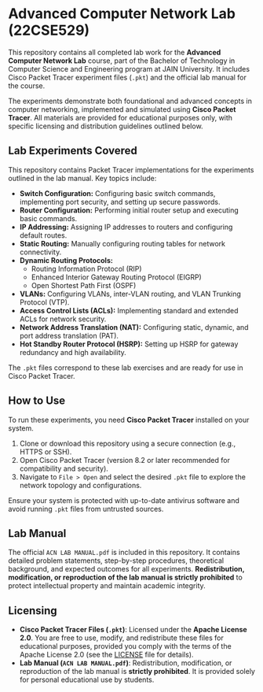 # Advanced Computer Network Lab (22CSE529)

This repository contains all completed lab work for the **Advanced Computer Network Lab** course, part of the Bachelor of Technology in Computer Science and Engineering program at JAIN University. It includes Cisco Packet Tracer experiment files (`.pkt`) and the official lab manual for the course.

The experiments demonstrate both foundational and advanced concepts in computer networking, implemented and simulated using **Cisco Packet Tracer**. All materials are provided for educational purposes only, with specific licensing and distribution guidelines outlined below.

## Lab Experiments Covered

This repository contains Packet Tracer implementations for the experiments outlined in the lab manual. Key topics include:

- **Switch Configuration:** Configuring basic switch commands, implementing port security, and setting up secure passwords.
- **Router Configuration:** Performing initial router setup and executing basic commands.
- **IP Addressing:** Assigning IP addresses to routers and configuring default routes.
- **Static Routing:** Manually configuring routing tables for network connectivity.
- **Dynamic Routing Protocols:**
  - Routing Information Protocol (RIP)
  - Enhanced Interior Gateway Routing Protocol (EIGRP)
  - Open Shortest Path First (OSPF)
- **VLANs:** Configuring VLANs, inter-VLAN routing, and VLAN Trunking Protocol (VTP).
- **Access Control Lists (ACLs):** Implementing standard and extended ACLs for network security.
- **Network Address Translation (NAT):** Configuring static, dynamic, and port address translation (PAT).
- **Hot Standby Router Protocol (HSRP):** Setting up HSRP for gateway redundancy and high availability.

The `.pkt` files correspond to these lab exercises and are ready for use in Cisco Packet Tracer.

## How to Use

To run these experiments, you need **Cisco Packet Tracer** installed on your system.

1. Clone or download this repository using a secure connection (e.g., HTTPS or SSH).
2. Open Cisco Packet Tracer (version 8.2 or later recommended for compatibility and security).
3. Navigate to `File > Open` and select the desired `.pkt` file to explore the network topology and configurations.

Ensure your system is protected with up-to-date antivirus software and avoid running `.pkt` files from untrusted sources.

## Lab Manual

The official `ACN LAB MANUAL.pdf` is included in this repository. It contains detailed problem statements, step-by-step procedures, theoretical background, and expected outcomes for all experiments. **Redistribution, modification, or reproduction of the lab manual is strictly prohibited** to protect intellectual property and maintain academic integrity.

## Licensing

- **Cisco Packet Tracer Files (`.pkt`)**: Licensed under the **Apache License 2.0**. You are free to use, modify, and redistribute these files for educational purposes, provided you comply with the terms of the Apache License 2.0 (see the [LICENSE](LICENSE) file for details).
- **Lab Manual (`ACN LAB MANUAL.pdf`)**: Redistribution, modification, or reproduction of the lab manual is **strictly prohibited**. It is provided solely for personal educational use by students.
